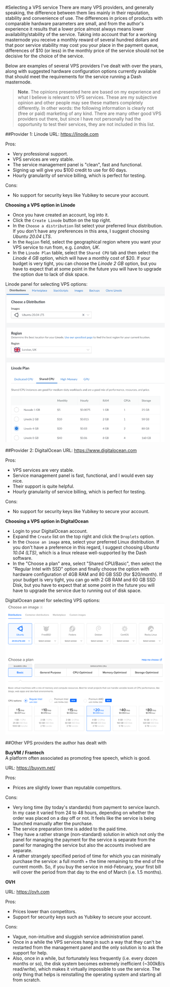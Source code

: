 #Selecting a VPS service
There are many VPS providers, and generally speaking, the difference between them lies mainly in their reputation, stability and convenience of use. The differences in prices of products with comparable hardware parameters are small, and from the author's experience it results that a lower price almost always means lower availability/stability of the service. Taking into account that for a working masternode you receive a monthly reward of several hundred dollars and that poor service stability may cost you your place in the payment queue, differences of $10 (or less) in the monthly price of the service should not be decisive for the choice of the service.

Below are examples of several VPS providers I've dealt with over the years, along with suggested hardware configuration options currently available that should meet the requirements for the service running a Dash masternode.

> **Note**. The opinions presented here are based on my experience and what I believe is relevant to VPS services. These are my subjective opinion and other people may see these matters completely differently. In other words: the following information is clearly not (free or paid) marketing of any kind. There are many other good VPS providers out there, but since I have not personally had the opportunity to test their services, they are not included in this list.

##Provider 1: Linode
URL: https://linode.com  

Pros:  
* Very professional support.
* VPS services are very stable.
* The service management panel is "clean", fast and functional.
* Signing up will give you $100 credit to use for 60 days.
* Hourly granularity of service billing, which is perfect for testing.

Cons:
* No support for security keys like Yubikey to secure your account.

**Choosing a VPS option in Linode**
* Once you have created an account, log into it.
* Click the `Create Linode` button on the top right.
* In the `Choose a distribution` list select your preferred linux distribution. If you don't have any preferences in this area, I suggest choosing *Ubuntu 20.04 LTS*.
* In the `Region` field, select the geographical region where you want your VPS service to run from, e.g. *London, UK*.
* In the `Linode Plan` table, select the `Shared CPU` tab and then select the *Linode 4 GB* option, which will have a monthly cost of $20. If your budget is very tight, you can choose the *Linode 2 GB* option, but you have to expect that at some point in the future you will have to upgrade the option due to lack of disk space.

Linode panel for selecting VPS options:
![Linode VPS selection](img/vps-linode.png)

##Provider 2: DigitalOcean
URL: https://www.digitalocean.com  

Pros:  
* VPS services are very stable.
* Service management panel is fast, functional, and I would even say nice.
* Their support is quite helpful.
* Hourly granularity of service billing, which is perfect for testing.

Cons:
* No support for security keys like Yubikey to secure your account.

**Choosing a VPS option in DigitalOcean**
* Login to your DigitalOcean account.
* Expand the `Create` list on the top right and click the `Droplets` option.
* In the `Choose an image` area, select your preferred Linux distribution. If you don't have a preference in this regard, I suggest choosing *Ubuntu 10.04 (LTS)*, which is a linux release well-supported by the Dash software. 
* In the "Choose a plan" area, select "Shared CPU/Basic", then select the "Regular Intel with SSD" option and finally choose the option with hardware configuration of 4GB RAM and 80 GB SSD (for $20/month). If your budget is very tight, you can go with 2 GB RAM and 60 GB SSD Disk, but you have to expect that at some point in the future you will have to upgrade the service due to running out of disk space.

DigitalOcean panel for selecting VPS options:
![DigitalOcean VPS selection](img/vps-digitalocean.png)

##Other VPS providers the author has dealt with

**BuyVM / Frantech**  
A platform often associated as promoting free speech, which is good.

URL: https://buyvm.net/

Pros:
* Prices are slightly lower than reputable competitors.

Cons:
* Very long time (by today's standards) from payment to service launch. In my case it varied from 24 to 48 hours, depending on whether the order was placed on a day off or not. It feels like the service is being launched manually after the purchase.
* The service preparation time is added to the paid time.
* They have a rather strange (non-standard) solution in which not only the panel for managing the payment for the service is separate from the panel for managing the service but also the accounts involved are separate.
* A rather strangely specified period of time for which you can minimally purchase the service: a full month + the time remaining to the end of the current month. So, if you buy the service in mid-February, your first bill will cover the period from that day to the end of March (i.e. 1.5 months).

**OVH**

URL: https://ovh.com

Pros:
* Prices lower than competitors.
* Support for security keys such as Yubikey to secure your account.

Cons:
* Vague, non-intuitive and sluggish service administration panel.
* Once in a while the VPS services hang in such a way that they can't be restarted from the management panel and the only solution is to ask the support for help.
* Also, once in a while, but fortunately less frequently (i.e. every dozen months or so), the disk system becomes extremely inefficient (~300kB/s read/write), which makes it virtually impossible to use the service. The only thing that helps is reinstalling the operating system and starting all from scratch.

